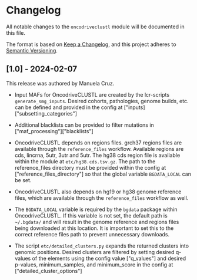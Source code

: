 # Changelog

All notable changes to the `oncodriveclustl` module will be documented in this file.

The format is based on [Keep a Changelog](https://keepachangelog.com/en/1.0.0/),
and this project adheres to [Semantic Versioning](https://semver.org/spec/v2.0.0.html).

## [1.0] - 2024-02-07

This release was authored by Manuela Cruz.

- Input MAFs for OncodriveCLUSTL are created by the lcr-scripts `generate_smg_inputs`. Desired cohorts, pathologies, genome builds, etc. can be defined and provided in the config at ["inputs]["subsetting_categories"]

- Additional blacklists can be provided to filter mutations in ["maf_processing"]["blacklists"]

- OncodriveCLUSTL depends on regions files. grch37 regions files are available through the `reference_files` workflow. Available regions are cds, lincrna, 5utr, 3utr and 5utr. The hg38 cds region file is available within the module at `etc/hg38.cds.tsv.gz`. The path to the reference_files directory must be provided within the config at ["reference_files_directory"] so that the global variable `BGDATA_LOCAL` can be set.

- OncodriveCLUSTL also depends on hg19 or hg38 genome reference files, which are available through the `reference_files` workflow as well.

- The `BGDATA_LOCAL` variable is required by the `bgdata` package within OncodriveCLUSTL. If this variable is not set, the default path is `~/.bgdata/` and will result in the genome reference and regions files being downloaded at this location. It is important to set this to the correct reference files path to prevent unnecessary downloads.

- The script `etc/detailed_clusters.py` expands the returned clusters into genomic positions. Desired clusters are filtered by setting desired q-values of the elements using the config value ["q_values"] and desired p-values, minimum_samples, and minimum_score in the config at ["detailed_cluster_options"]
